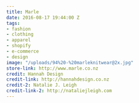 ```yaml
---
title: Marle
date: 2016-08-17 19:44:00 Z
tags:
- fashion
- clothing
- apparel
- shopify
- e-commerce
- design
image: "/uploads/94%20-%20marleknitwear@2x.jpg"
store-link: http://www.marle.co.nz
credit: Hannah Design
credit-link: http://hannahdesign.co.nz
credit-2: Natalie J. Leigh
credit-link-2: http://nataliejleigh.com
---
```


